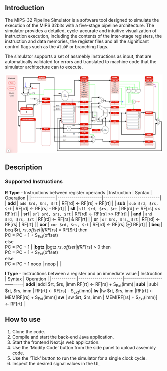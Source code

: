 ## Introduction

The MIPS-32 Pipeline Simulator is a software tool designed to simulate the execution of the MIPS 32bits with a five-stage pipeline architecture. The simulator provides a detailed, cycle-accurate and intuitive visualization of instruction execution, including the contents of the inter-stage registers, the instruction and data memories, the register files and all the significant control flags such as the `AluOP` or branching flags. 

The simulator supports a set of assmebly instructions as input, that are automatically validated for errors and translated to machine code that the simulator architecture can to execute.

![Interface Screenshot](/Documentation/src/img/ui_ss.png)

## Description

### Supported Instructions


**R Type** - Instructions between register operands
| Instruction | Syntax               | Operation                  |
|------------ |----------------------|----------------------------|
| **add**     | `add $rd, $rs, $rt`  | RF[rd] ← RF[rs] + RF[rt]   |
| **sub**     | `sub $rd, $rs, $rt`  | RF[rd] ← RF[rs] - RF[rt]   |
| **sll**     | `sll $rd, $rs, $rt`  | RF[rd] ← RF[rs] << RF[rt]  |
| **srl**     | `srl $rd, $rs, $rt`  | RF[rd] ← RF[rs] >> RF[rt]  |
| **and**     | `and $rd, $rs, $rt`  | RF[rd] ← RF[rs] & RF[rt]   |
| **or**      | `or $rd, $rs, $rt`   | RF[rd] ← RF[rs] | RF[rt]   |
| **xor**     | `xor $rd, $rs, $rt`  | RF[rd] ← RF[rs] ⊕ RF[rt]  |
| **beq**     | beq $rt, $rs, offset | If RF[$rs] = RF[$rt] then <br>  PC = PC + 1 + S<sub>Ext</sub>(offset) <br>  else <br> PC = PC + 1 |
|**bgtz** |bgtz $rs, offset| if RF[$rs] > 0 then <br> PC = PC + 1 + S<sub>Ext</sub>(offset) <br> else <br> PC = PC + 1
noop | noop | |

**I Type** - Instructions between a register and an immediate value
| Instruction | Syntax               | Operation                  |
|------------ |----------------------|----------------------------|
**addi** |addi $rt, $rs, |imm RF[rt] ← RF[rs] + S<sub>Ext</sub>(imm)|
**subi** | subi $rt, $rs, imm | RF[rt] ← RF[rs] - S<sub>Ext</sub>(imm)|
**lw** |lw $rt, $rs, imm |RF[rt] ← MEM[RF[rs] + S<sub>Ext</sub>(imm)]
**sw** | sw $rt, $rs, imm | MEM[RF[rs] + S<sub>Ext</sub>(imm)] ← RF[rt] |

## How to use

1. Clone the code.
2. Compile and start the back-end Java application.
3. Start the frontend Next.js web application.
4. Use the 'Modity Code' button from the side panel to upload assembly code.
5. Use the 'Tick' button to run the simulator for a single clock cycle. 
6. Inspect the desired signal values in the UI,
